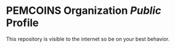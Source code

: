 # PEMCOINS Organization *Public* Profile

This repository is visible to the internet so be on your best behavior.
